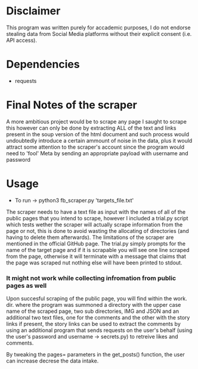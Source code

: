 # Disclaimer

This program was written purely for accademic purposes, I do not endorse stealing
data from Social Media platforms without their explicit consent (i.e. API access).

# Dependencies

- requests

# Final Notes of the scraper

A more ambitious project would be to scrape any page I saught to scrape
this however can only be done by extracting ALL of the text and links
present in the soup version of the html document and such process would
undoubtedly introduce a certain ammount of noise in the data, plus
it would attract some attention to the scraper's account since the program
would need to 'fool' Meta by sending an appropriate payload with username and
password

# Usage

- To run -> python3 fb_scraper.py 'targets_file.txt'

The scraper needs to have a text file as input with the names of all of the public pages that you intend to scrape, however I included a trial.py script which
tests wether the scraper will actually scrape information from the page or not,
this is done to avoid wasting the allocating of directories (and having to delete them afterwards).
The limitations of the scraper are mentioned in the official GitHub page.
The trial.py simply prompts for the name of the target page and if it is scrapable
you will see one line scraped from the page, otherwise it will terminate with a 
message that claims that the page was scraped nut nothing else will have been
printed to stdout.

### It might not work while collecting infromation from public pages as well

Upon succesful scraping of the public page, you will find within the work. dir.
where the program was summoned a directory with the upper case name of the scraped
page, two sub directories, IMG and JSON and an additional two text files, one for
the comments and the other with the story links if present, the story links can be 
used to extract the comments by using an additional program that sends requests on 
the user's behalf (using the user's password and username -> secrets.py) to retreive
likes and comments.

By tweaking the pages= parameters in the get_posts() function, the user can increase
decrese the data intake.